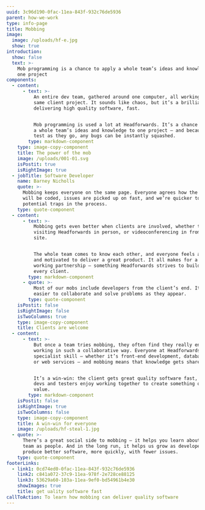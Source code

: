 ```yaml
---
uuid: 3c96d190-0fac-11ea-843f-932c76de5936
parent: how-we-work
type: info-page
title: Mobbing
image:
  image: /uploads/hf-e.jpg
  show: true
introduction:
  show: false
  text: >-
    Mob programming is a chance to apply a whole team’s ideas and knowledge to
    one project
components:
  - content:
      - text: >-
          An entire dev team, gathered around one computer, all working on the
          same client project. It sounds like chaos, but it’s a brilliant way of
          delivering high quality software, fast. 


          Mob programming is used a lot at Headforwards. It’s a chance to apply
          a whole team’s ideas and knowledge to one project – and because they
          test as they go, any bugs can be instantly squashed.
        type: markdown-component
    type: image-copy-component
    title: The power of the mob
    image: /uploads/001-01.svg
    isPostit: true
    isRightImage: true
  - jobTitle: Software Developer
    name: Barney Nicholls
    quote: >-
      Mobbing keeps everyone on the same page. Everyone agrees how the software
      will be coded, issues are picked up on fast, and we’re quicker to spot
      potential traps in the process.
    type: quote-component
  - content:
      - text: >-
          Mobbing gets even better when clients are involved, whether they’re
          visiting Headforwards in person, or videoconferencing in from their
          site. 


          The whole team comes to know each other, and everyone feels aligned
          and motivated to deliver a great product. It all makes for a strong
          working partnership – something Headforwards strives to build with
          every client.
        type: markdown-component
      - quote: >-
          Most of our mobs include developers from the client’s end. It’s much
          easier to collaborate and solve problems as they appear.
        type: quote-component
    isPostit: false
    isRightImage: false
    isTwoColumns: true
    type: image-copy-component
    title: Clients are welcome
  - content:
      - text: >-
          But once a team tries mobbing, they often find they really enjoy
          working in such a collaborative way. Everyone at Headforwards has a
          specialist skill – whether it’s front-end development, database coding
          or web services – and mobbing means that knowledge gets shared.


          It’s a win-win: the client gets great quality software fast, and the
          devs and testers enjoy working together to create something of real
          value.
        type: markdown-component
    isPostit: false
    isRightImage: true
    isTwoColumns: false
    type: image-copy-component
    title: A win-win for everyone
    image: /uploads/hf-steal-1.jpg
  - quote: >-
      There’s a great social side to mobbing – it helps you learn about your
      team as people. And in the long run, it helps us grow as developers to
      produce better software, more quickly, with fewer issues.
    type: quote-component
footerLinks:
  - link1: 0cd74ed0-0fac-11ea-843f-932c76de5936
    link2: c841a072-37c9-11ea-978f-2e728ce88125
    link3: 53629a60-103a-11ea-9ef0-bd54961b4e30
    showImages: true
    title: get uality software fast
callToAction: To learn how mobbing can deliver quality software
---
```


